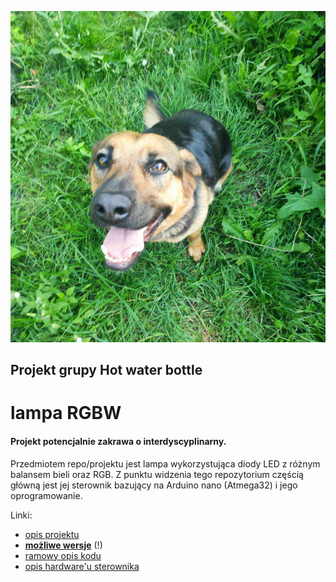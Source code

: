 ![lyskiposting](animals/lyski1.jpg?raw=true)
## Projekt grupy Hot water bottle

# lampa RGBW 
#### Projekt potencjalnie zakrawa o interdyscyplinarny.

Przedmiotem repo/projektu jest lampa wykorzystująca diody LED z różnym balansem bieli oraz RGB. 
Z punktu widzenia tego repozytorium częścią główną jest jej sterownik bazujący na Arduino nano (Atmega32) i jego oprogramowanie.

Linki:
 - [opis projektu](misc/projekt.md)
 - [**możliwe wersje**](docs/variations.md) (!)
 - [ramowy opis kodu](misc/plan.md)
 - [opis hardware'u sterownika](docs/circuit.md)